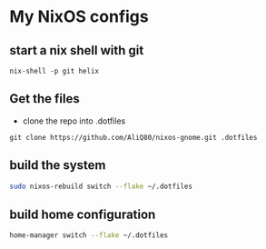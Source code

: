 # My NixOS configs

## start a nix shell with git
```
nix-shell -p git helix
```

## Get the files
- clone the repo into .dotfiles
```
git clone https://github.com/AliQ80/nixos-gnome.git .dotfiles
```

## build the system
```bash
sudo nixos-rebuild switch --flake ~/.dotfiles
```

## build home configuration
```bash
home-manager switch --flake ~/.dotfiles
```
